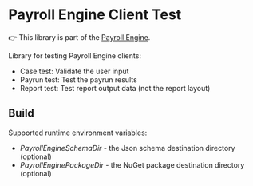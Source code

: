 # Payroll Engine Client Test
👉 This library is part of the [Payroll Engine](https://github.com/Payroll-Engine/PayrollEngine/wiki).

Library for testing Payroll Engine clients:
- Case test: Validate the user input
- Payrun test: Test the payrun results
- Report test: Test report output data (not the report layout)

## Build
Supported runtime environment variables:
- *PayrollEngineSchemaDir* - the Json schema destination directory (optional)
- *PayrollEnginePackageDir* - the NuGet package destination directory (optional)